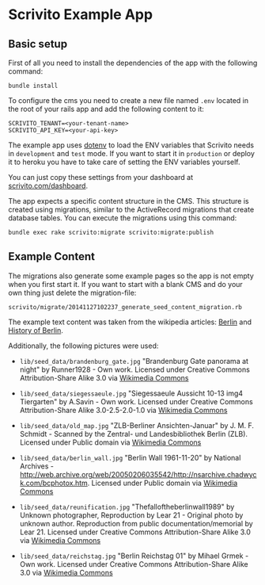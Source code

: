 # Scrivito Example App

## Basic setup

First of all you need to install the dependencies of the app with the following command:

```
bundle install
```

To configure the cms you need to create a new file named `.env` located in the 
root of your rails app and add the following content to it:

```
SCRIVITO_TENANT=<your-tenant-name>
SCRIVITO_API_KEY=<your-api-key>
```

The example app uses [dotenv](https://github.com/bkeepers/dotenv) to load the ENV
variables that Scrivito needs in `development` and `test` mode. If you want to start
it in `production` or deploy it to heroku you have to take care of setting the ENV
variables yourself.

You can just copy these settings from your dashboard at [scrivito.com/dashboard](https://scrivito.com/dashboard).

The app expects a specific content structure in the CMS. This structure is
created using migrations, similar to the ActiveRecord migrations that create
database tables. You can execute the migrations using this command:

```
bundle exec rake scrivito:migrate scrivito:migrate:publish
```

## Example Content

The migrations also generate some example pages so the app is not empty when you first start it. If you want to start with a blank CMS and do your own thing just delete the migration-file:

```
scrivito/migrate/20141127102237_generate_seed_content_migration.rb
```

The example text content was taken from the wikipedia articles:
[Berlin](http://en.wikipedia.org/wiki/Berlin) and
[History of Berlin](http://en.wikipedia.org/wiki/History_of_Berlin).

Additionally, the following pictures were used:

- `lib/seed_data/brandenburg_gate.jpg`
"Brandenburg Gate panorama at night" by Runner1928 - Own work. Licensed under Creative Commons Attribution-Share Alike 3.0 via [Wikimedia Commons](http://commons.wikimedia.org/wiki/File:Brandenburg_Gate_panorama_at_night.jpg)

- `lib/seed_data/siegessaeule.jpg`
"Siegessaeule Aussicht 10-13 img4 Tiergarten" by A.Savin - Own work. Licensed under Creative Commons Attribution-Share Alike 3.0-2.5-2.0-1.0 via [Wikimedia Commons](http://commons.wikimedia.org/wiki/File:Siegessaeule_Aussicht_10-13_img4_Tiergarten.jpg)

- `lib/seed_data/old_map.jpg`
"ZLB-Berliner Ansichten-Januar" by J. M. F. Schmidt - Scanned by the Zentral- und Landesbibliothek Berlin (ZLB). Licensed under Public domain via [Wikimedia Commons](http://commons.wikimedia.org/wiki/File:ZLB-Berliner_Ansichten-Januar.jpg)

- `lib/seed_data/berlin_wall.jpg`
"Berlin Wall 1961-11-20" by National Archives - http://web.archive.org/web/20050206035542/http://nsarchive.chadwyck.com/bcphotox.htm. Licensed under Public domain via [Wikimedia Commons](http://commons.wikimedia.org/wiki/File:Berlin_Wall_1961-11-20.jpg)

- `lib/seed_data/reunification.jpg`
"Thefalloftheberlinwall1989" by Unknown photographer, Reproduction by Lear 21 - Original photo by unknown author. Reproduction from public documentation/memorial by Lear 21. Licensed under Creative Commons Attribution-Share Alike 3.0 via [Wikimedia Commons](http://commons.wikimedia.org/wiki/File:Thefalloftheberlinwall1989.JPG)

- `lib/seed_data/reichstag.jpg`
"Berlin Reichstag 01" by Mihael Grmek - Own work. Licensed under Creative Commons Attribution-Share Alike 3.0 via [Wikimedia Commons](http://commons.wikimedia.org/wiki/File:Berlin_Reichstag_01.jpg)

